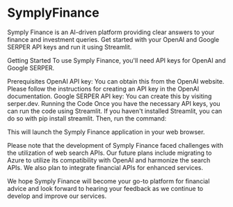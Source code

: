 # SymplyFinance
Symply Finance is an AI-driven platform providing clear answers to your finance and investment queries. Get started with your OpenAI and Google SERPER API keys and run it using Streamlit.

Getting Started
To use Symply Finance, you'll need API keys for OpenAI and Google SERPER.

Prerequisites
OpenAI API key: You can obtain this from the OpenAI website. Please follow the instructions for creating an API key in the OpenAI documentation.
Google SERPER API key: You can create this by visiting serper.dev.
Running the Code
Once you have the necessary API keys, you can run the code using Streamlit. If you haven't installed Streamlit, you can do so with pip install streamlit. Then, run the command:


<streamlit run FinancialAdvisory.py> This will launch the Symply Finance application in your web browser.

Please note that the development of Symply Finance faced challenges with the utilization of web search APIs. Our future plans include migrating to Azure to utilize its compatibility with OpenAI and harmonize the search APIs. We also plan to integrate financial APIs for enhanced services.

We hope Symply Finance will become your go-to platform for financial advice and look forward to hearing your feedback as we continue to develop and improve our services.
